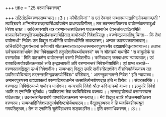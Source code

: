 +++
title = "25 वरुणाधिकरणम्"

+++
तटितोऽधिवरुणस्सम्बन्धात्।।3।। कौषीतकिनां ' स एतं देवयानं पन्थानमापद्याग्निलोकमागच्छती ' त्यादिश्रवणे अग्निलोकशब्दस्यार्चिःपर्यायत्वेन प्राथम्यवविगीतम्। तत्र तदनन्तरष्ठितस्य वायोस्संवत्सरादूर्ध्व निवेश उक्तः। आदित्यास्यापि तत्र वरुणानन्तरपठितस्य पाठक्रममबाधेन देवनलोकदादित्यमिति वाजसनेकोक्तश्रुतिक्रमाद्देवलोकशब्दाभिहितात् वायोरुपरि निवेशस्सिद्धः। वरुणेन्द्रप्रजापतिषु चिन्ता-- किं तेषां वायोरूर्ध्वं" निवेशः उत विद्युत ऊर्ध्वमिति वायोरुर्ध्वमिति तावत्प्राप्तम्। अन्यत्र क्वाप्यवकाशाभावात्। अर्चिरादिविद्युत्पर्यन्तानां सर्वेषामपि श्रौतक्रमवत्त्वात्तदनन्तरममानवपुरुषस्यैव ब्रह्मप्रापयितृत्वश्रवणाच्च। ततश्च सर्वत्रावकाशाभावेन तेषां निवेशाप्राप्तौ तदुपदेशावैयर्थ्यायावश्यं" क्व न श्रौतक्रमे बाधनीये ' स वायुलोकं स वरुणलोक ' मिति पाठक्रमेण वायोरनन्तरं वरुणो निवेशनीयः। क्रमिबाधात् क्रमबाधस्य न्याय्यत्वात्। एवं वाय्वादित्ययोश्क्षौतक्रमबाधे सति इन्द्रप्रजापती अपि वरुणानन्तरं निवेशनीयाविति। एवं प्राप्त उच्यते-- वरुणस्तावद्विद्युत ऊर्ध्वं निवेशनीयः। सम्बन्धात् विद्युत उपरि सनीरनीरदर्शनेन नीराधिपतेर्वरूणस्य तत उपरिभावौचित्यात् तदनन्तरभिन्द्रप्रजाप्योर्निवेशः" परिशेषात्, ' आगन्तुकानामन्ते निवेश ' इति न्यायाच्च। अमानवपुरुषस्य ब्रह्मप्रापकत्वं वरुणादिव्यवधानेन तत्साहित्येनवोपपद्यत इति न विरोधः।। संग्रहकारिके।। वरुणाद्या निविशेरन्मध्ये वायोश्च भानोश्च। अन्यत्रापि निवेशे श्रौतः कश्चित्क्रमो बाध्यः।। इत्युपरि निवेशे भवति स एनानिति श्रुतेर्बाधः। उपदिष्टानां तेषां क्वचिन्निवेश्च वक्तव्यः।। तस्माद्वायोरूर्ध्व वरुणस्स्यात्त पठितत्वात्। तदनन्तरमितरावपि वाय्वादित्यक्रमस्य भग्नत्वात्।। मैवं विद्युत उपरि श्रौतक्रमबाधितस्य वरुणस्य। सम्बन्धाद्विनिवेशस्तदुपर्यवशिष्टयोर्यथापाठम्।। वैद्युतपुरुषस्य न हि व्यवधिवहीनमश्रुतं गमयतितृत्वम्। तेन स एनामिति श्रुतेर्विहाधस्य शङ्काऽस्ति।। इति वरुणाधिकरणम्।।3।।